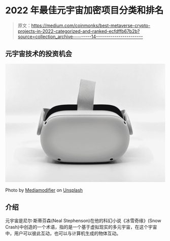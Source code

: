 # 2022 年最佳元宇宙加密项目分类和排名

> 原文：<https://medium.com/coinmonks/best-metaverse-crypto-projects-in-2022-categorized-and-ranked-ecfdffb67b2b?source=collection_archive---------14----------------------->

## 元宇宙技术的投资机会

![](img/95824a04722de240839617c634c83783.png)

Photo by [Mediamodifier](https://unsplash.com/@mediamodifier?utm_source=medium&utm_medium=referral) on [Unsplash](https://unsplash.com?utm_source=medium&utm_medium=referral)

## 介绍

元宇宙是尼尔·斯蒂芬森(Neal Stephenson)在他的科幻小说《冰雪奇缘》(Snow Crash)中创造的一个术语，指的是一个基于虚拟现实的多元宇宙，在这个宇宙中，用户可以彼此互动，也可以与计算机生成的物体互动。